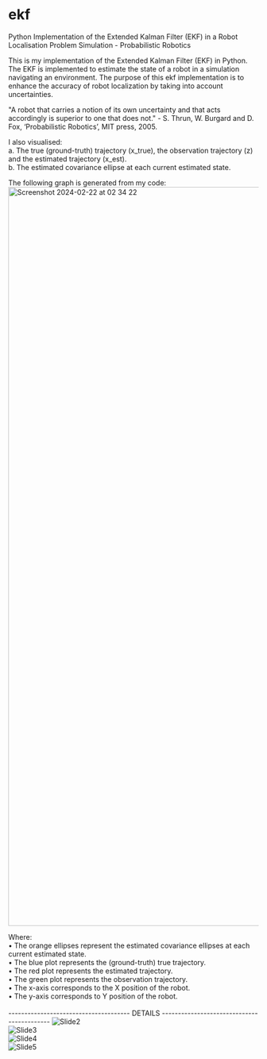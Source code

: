 # ekf
Python Implementation of the Extended Kalman Filter (EKF) in a Robot Localisation Problem Simulation - Probabilistic Robotics

This is my implementation of the Extended Kalman Filter (EKF) in Python. The EKF is implemented to estimate the state of a robot in a simulation navigating an environment. The purpose of this ekf implementation is to enhance the accuracy of robot localization by taking into account uncertainties.

"A robot that carries a notion of its own uncertainty and that acts accordingly is superior to one that does not." - S. Thrun, W. Burgard and D. Fox, ‘Probabilistic Robotics’, MIT press, 2005.

I also visualised:<br>
  a.	The true (ground-truth) trajectory (x_true), the observation trajectory (z) and the estimated trajectory (x_est).<br>
  b.	The estimated covariance ellipse at each current estimated state. <br>

The following graph is generated from my code:
<img width="1487" alt="Screenshot 2024-02-22 at 02 34 22" src="https://github.com/alina-ahmed-tech/ekf/assets/130942761/eda852c9-2632-4da9-b3fc-4487cbd56bfb">


Where: <br>
  •	The orange ellipses represent the estimated covariance ellipses at each current estimated state. <br>
  •	The blue plot represents the (ground-truth) true trajectory. <br>
  •	The red plot represents the estimated trajectory. <br>
  •	The green plot represents the observation trajectory. <br>
  •	The x-axis corresponds to the X position of the robot. <br>
  •	The y-axis corresponds to Y position of the robot. <br>
  <br>
-------------------------------------- DETAILS -------------------------------------------
![Slide2](https://github.com/alina-ahmed-tech/ekf/assets/130942761/6e2186fe-6318-4317-9a3b-3dc36d2cdb42) <br>
![Slide3](https://github.com/alina-ahmed-tech/ekf/assets/130942761/95fe5492-d5ee-44bb-8527-fecb0085bfa1)<br>
![Slide4](https://github.com/alina-ahmed-tech/ekf/assets/130942761/a973b765-ba6a-4fbf-a7d7-25b413d9d429) <br>
![Slide5](https://github.com/alina-ahmed-tech/ekf/assets/130942761/c4575687-c187-4eeb-97f5-25cc0a883d2a) <br>


